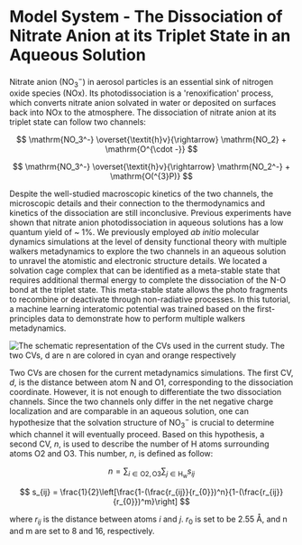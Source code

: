 # Model System - The Dissociation of Nitrate Anion at its Triplet State in an Aqueous Solution

Nitrate anion ($\mathrm{NO_3^-}$) in aerosol particles is an essential sink of nitrogen oxide species (NOx). Its photodissociation is a 'renoxification' process, 
which converts nitrate anion solvated in water or deposited on surfaces back into NOx to the atmosphere. The dissociation of nitrate anion at its triplet state can follow two channels:

$$
\mathrm{NO_3^-} \overset{\textit{h}ν}{\rightarrow} \mathrm{NO_2} + \mathrm{O^{\cdot -}}
$$

$$
\mathrm{NO_3^-} \overset{\textit{h}ν}{\rightarrow} \mathrm{NO_2^-} + \mathrm{O(^{3}P)}
$$

Despite the well-studied macroscopic kinetics of the two channels, the microscopic details and their connection to the thermodynamics and kinetics of the dissociation are still inconclusive.
Previous experiments have shown that nitrate anion photodissociation in aqueous solutions has a low quantum yield of ~ 1%.
We previously employed _ab initio_ molecular dynamics simulations at the level of density functional theory with multiple walkers metadynamics to explore the two channels in an aqueous solution to unravel the atomistic and electronic structure details.
We located a solvation cage complex that can be identified as a meta-stable state that requires additional thermal energy to complete the dissociation of the N-O bond at the triplet state.
This meta-stable state allows the photo fragments to recombine or deactivate through non-radiative processes.
In this tutorial, a machine learning interatomic potential was trained based on the first-principles data to demonstrate how to perform multiple walkers metadynamics.

![The schematic representation of the CVs used in the current study. The two CVs, _d_ are _n_ are colored in cyan and orange respectively](/CVs_Picture.png)

Two CVs are chosen for the current metadynamics simulations. The first CV, _d_, is the distance between atom N and O1, corresponding to the dissociation coordinate. However, it is not enough to differentiate the two dissociation channels. Since the two channels only differ in the net negative charge localization and are comparable in an aqueous solution, one can hypothesize that the solvation structure of $\mathrm{NO_3^-}$ is crucial to determine which channel it will eventually proceed. Based on this hypothesis, a second CV, _n_, is used to describe the number of H atoms surrounding atoms O2 and O3. This number, _n_, is defined as follow:

$$
n = \sum_{i\in\mathrm{O2, O3}}\sum_{j\in\mathrm{H_{w}}}s_{ij}
$$

$$
s_{ij} = \frac{1}{2}\left[\frac{1-(\frac{r_{ij}}{r_{0}})^n}{1-(\frac{r_{ij}}{r_{0}})^m}\right]
$$

where $r_{ij}$ is the distance between atoms _i_ and _j_. $r_{0}$ is set to be 2.55 Å, and n and m are set to 8 and 16, respectively.

